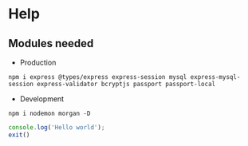 # Help

## Modules needed

- Production
```
npm i express @types/express express-session mysql express-mysql-session express-validator bcryptjs passport passport-local
```

- Development
```
npm i nodemon morgan -D
```

```javascript
console.log('Hello world');
exit()
```